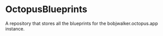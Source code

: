 # OctopusBlueprints
A repository that stores all the blueprints for the bobjwalker.octopus.app instance.
